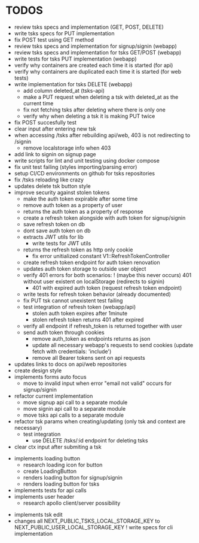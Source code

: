 # TODOS

* review tsks specs and implementation (GET, POST, DELETE)
* write tsks specs for PUT implementation
* fix POST test using GET method
* review tsks specs and implementation for signup/signin (webapp)
* review tsks specs and implementation for tsks GET/POST (webapp)
* write tests for tsks PUT implementation (webapp)
* verify why containers are created each time it is started (for api)
* verify why containers are duplicated each time it is started (for web tests)
* write implementation for tsks DELETE (webapp)
  * add column deleted_at (tsks-api)
  * make a PUT request when deleting a tsk with deleted_at as the current time
  * fix not fetching tsks after deleting where there is only one
  * verify why when deleting a tsk it is making PUT twice
* fix POST succesfully test
* clear input after entering new tsk
* when accessing /tsks after rebuilding api/web, 403 is not redirecting to /signin
  * remove localstorage info when 403
* add link to signin on signup page
* write scripts for lint and unit testing using docker compose
* fix unit test failing (styles importing/parsing error)
* setup CI/CD environments on github for tsks repositories
* fix /tsks reloading like crazy
* updates delete tsk button style
* improve security against stolen tokens
  * make the auth token expirable after some time
  * remove auth token as a property of user
  * returns the auth token as a property of response
  * create a refresh token alongside with auth token for signup/signin
  * save refresh token on db
  * dont save auth token on db
  * extracts JWT utils for lib
    * write tests for JWT utils
  * returns the refresh token as http only cookie
    * fix error unitialized constant V1::RefreshTokenController
  * create refresh token endpoint for auth token renovation
  * updates auth token storage to outside user object
  * verify 401 errors for both scenarios:
    ! (maybe this never occurs) 401 without user existent on localStorage (redirects to signin)
    * 401 with expired auth token (request refresh token endpoint)
  * write tests for refresh token behavior (already documented)
  * fix PUT tsk cannot unexistent test failing
  * test integration of refresh token (webapp/api)
    * stolen auth token expires after 1minute
    * stolen refresh token returns 401 after expired
  * verify all endpoint if refresh_token is returned together with user
  * send auth token through cookies
    * remove auth_token as endpoints returns as json
    * update all necessary webapp's requests to send cookies (update fetch with credentials: 'include')
    * remove all Bearer tokens sent on api requests
* updates links to docs on api/web repositories
* create design style
* implements forms auto focus
  * move to invalid input when error "email not valid" occurs for signup/signin
* refactor current implementation
  * move signup api call to a separate module
  * move signin api call to a separate module
  * move tsks api calls to a separate module
* refactor tsk params when creating/updating (only tsk and context are necessary)
  * test integration
    * use DELETE /tsks/:id endpoint for deleting tsks
* clear ctx input after submiting a tsk
+ implements loading button
    * research loading icon for button
    * create LoadingButton
    * renders loading button for signup/signin
    + renders loading button for tsks
+ implements tests for api calls
+ implements user header
    * research apollo client/server possibility
- implements tsk edit
- changes all NEXT_PUBLIC_TSKS_LOCAL_STORAGE_KEY to NEXT_PUBLIC_USER_LOCAL_STORAGE_KEY
  ! write specs for cli implementation

